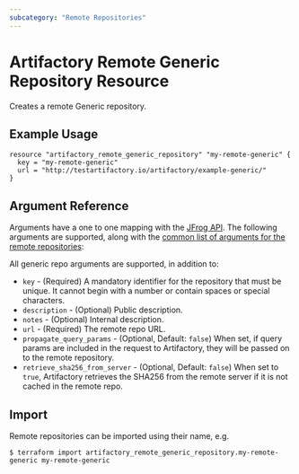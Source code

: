 ```yaml
---
subcategory: "Remote Repositories"
---
```

# Artifactory Remote Generic Repository Resource

Creates a remote Generic repository.

## Example Usage

```hcl
resource "artifactory_remote_generic_repository" "my-remote-generic" {
  key = "my-remote-generic"
  url = "http://testartifactory.io/artifactory/example-generic/"
}
```

## Argument Reference

Arguments have a one to one mapping with the [JFrog API](https://www.jfrog.com/confluence/display/RTF/Repository+Configuration+JSON).
The following arguments are supported, along with the [common list of arguments for the remote repositories](remote.md):

All generic repo arguments are supported, in addition to:
* `key` - (Required) A mandatory identifier for the repository that must be unique. It cannot begin with a number or
  contain spaces or special characters.
* `description` - (Optional) Public description.
* `notes` - (Optional) Internal description.
* `url` - (Required) The remote repo URL.
* `propagate_query_params` - (Optional, Default: `false`) When set, if query params are included in the request to Artifactory, they will be passed on to the remote repository.
* `retrieve_sha256_from_server` - (Optional, Default: `false`) When set to `true`, Artifactory retrieves the SHA256 from the remote server if it is not cached in the remote repo.


## Import

Remote repositories can be imported using their name, e.g.
```
$ terraform import artifactory_remote_generic_repository.my-remote-generic my-remote-generic
```
